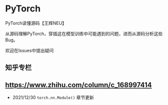 # PyTorch
PyTorch读懂源码【王辉NEU】

从源码理解PyTorch，穿插这在模型训练中可能遇到的问题，进而从源码分析这些Bug。

欢迎在Issues中提出疑问

## 知乎专栏
https://www.zhihu.com/column/c_168997414
---

- 2021/12/30 `torch.nn.Module()` 章节更新

